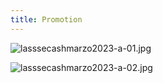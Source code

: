 ```yaml
---
title: Promotion
---
```

![lasssecashmarzo2023-a-01.jpg](https://files.peakd.com/file/peakd-hive/lasseehlers/23z7SXJEUwbVCa1C95uq4v2QrWjK9SQchnRS3VDvHPNNm1cU6P1z1AmwiKedKAYKbgyX1.jpg)


![lasssecashmarzo2023-a-02.jpg](https://files.peakd.com/file/peakd-hive/lasseehlers/242YSkxyYEZL5joSLf32L5cFzy4J31R57rDkYNS73re8QfNDfFGhw2mByDNMzTTeSxxS8.jpg)


